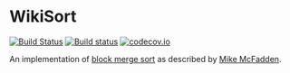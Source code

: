# WikiSort

[![Build Status](https://travis-ci.org/iamed2/WikiSort.jl.svg?branch=master)](https://travis-ci.org/iamed2/WikiSort.jl)
[![Build status](https://ci.appveyor.com/api/projects/status/l0cfmr8yrr4865lr?svg=true)](https://ci.appveyor.com/project/iamed2/wikisort-jl)
[![codecov.io](https://codecov.io/github/iamed2/WikiSort.jl/coverage.svg?branch=master)](https://codecov.io/github/iamed2/WikiSort.jl?branch=master)

An implementation of [block merge sort](https://en.wikipedia.org/wiki/Block_sort) as described by [Mike McFadden](https://github.com/BonzaiThePenguin/WikiSort).